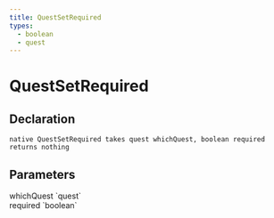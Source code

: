 ```yaml
---
title: QuestSetRequired
types:
  - boolean
  - quest
---
```


# QuestSetRequired

## Declaration

```
native QuestSetRequired takes quest whichQuest, boolean required returns nothing
```

## Parameters
<dl>
  <dt>whichQuest `quest`</dt>
  <dd></dd>

  <dt>required `boolean`</dt>
  <dd></dd>
</dl>